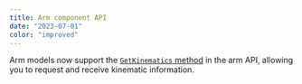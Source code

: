 ```yaml
---
title: Arm component API
date: "2023-07-01"
color: "improved"
---
```


Arm models now support the [`GetKinematics` method](/components/arm/#getkinematics) in the arm API, allowing you to request and receive kinematic information.
